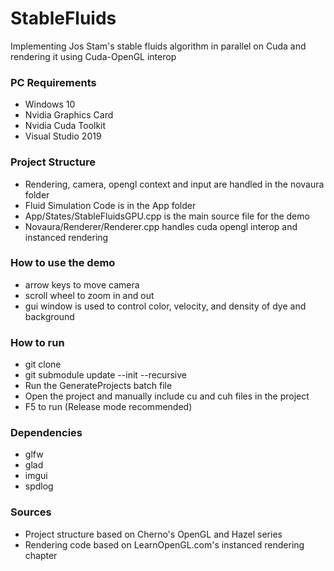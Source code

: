 # StableFluids

Implementing Jos Stam's stable fluids algorithm in parallel on Cuda and rendering it using Cuda-OpenGL interop


### PC Requirements
- Windows 10
- Nvidia Graphics Card
- Nvidia Cuda Toolkit
- Visual Studio 2019

### Project Structure
- Rendering, camera, opengl context and input are handled in the novaura folder
- Fluid Simulation Code is in the App folder
- App/States/StableFluidsGPU.cpp is the main source file for the demo
- Novaura/Renderer/Renderer.cpp handles cuda opengl interop and instanced rendering

### How to use the demo
- arrow keys to move camera
- scroll wheel to zoom in and out
- gui window is used to control color, velocity, and density of dye and background

### How to run
- git clone
- git submodule update --init --recursive
- Run the GenerateProjects batch file
- Open the project and manually include cu and cuh files in the project
- F5 to run (Release mode recommended)

### Dependencies
- glfw
- glad
- imgui
- spdlog

### Sources
- Project structure based on Cherno's OpenGL and Hazel series
- Rendering code based on LearnOpenGL.com's instanced rendering chapter
